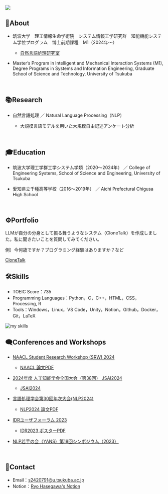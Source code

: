 ![](https://komarev.com/ghpvc/?username=R76H94&blue)

## 👤About

- 筑波大学　理工情報生命学術院　システム情報工学研究群　知能機能システム学位プログラム　博士前期課程　M1（2024年～）

  - [自然言語処理研究室]

- Master’s Program in Intelligent and Mechanical Interaction Systems (M1), Degree Programs in Systems and Information Engineering, Graduate School of Science and Technology, University of Tsukuba
<br>

## 📚Research

- 自然言語処理 ／ Natural Language Processing（NLP）

    - 大規模言語モデルを用いた大規模自由記述アンケート分析
<br>

## 🎓Education

- 筑波大学理工学群工学システム学類（2020～2024年） ／ College of Engineering Systems, School of Science and Engineering, University of Tsukuba

- 愛知県立千種高等学校（2016～2019年） ／ Aichi Prefectural Chigusa High School
<br>

## ⚙️Portfolio

LLMが自分の分身として振る舞うようなシステム（CloneTalk）を作成しました。私に聞きたいことを質問してみてください。

例）今何歳ですか？プログラミング経験はありますか？など

[CloneTalk](https://clonetalk.streamlit.app/)

## 🛠️Skills
- TOEIC Score：735
- Programming Languages：Python，C，C++，HTML，CSS，Processing, R
- Tools：Windows，Linux，VS Code，Unity，Notion，Github，Docker，Git，LaTeX
<img alt="my skills" src="https://skillicons.dev/icons?theme=dark&perline=7&i=python,c,cpp,html,css,docker,git,github,latex,linux,notion,processing,pytorch,r,sklearn,ubuntu,unity,vscode,windows" />
<br>

## 🗨️Conferences and Workshops

- [NAACL Student Research Workshop (SRW) 2024]

  - [NAACL 論文PDF]

- [2024年度 人工知能学会全国大会（第38回） JSAI2024]

  - [JSAI2024]

- [言語処理学会第30回年次大会(NLP2024)]

  - [NLP2024 論文PDF]

- [IDRユーザフォーラム 2023]

  - [IDR2023 ポスターPDF]

- [NLP若手の会（YANS）第18回シンポジウム（2023）]


<br>

## 📨Contact
- Email：s2420791@u.tsukuba.ac.jp
- Notion：[Ryo Hasegawa's Notion](https://functional-burglar-568.notion.site/Ryo-Hasegawa-4cbd1f3338864868a844f2891d415629?pvs=4)
<br>







[自然言語処理研究室]: http://nlp.iit.tsukuba.ac.jp/
[NAACL Student Research Workshop (SRW) 2024]: https://naacl2024-srw.github.io/
[NAACL 論文PDF]: https://aclanthology.org/2024.naacl-srw.26/
[2024年度 人工知能学会全国大会（第38回） JSAI2024]: https://www.ai-gakkai.or.jp/jsai2024/
[JSAI2024]: https://confit.atlas.jp/guide/event/jsai2024/subject/1J4-OS-10b-03/tables?cryptoId=
[言語処理学会第30回年次大会(NLP2024)]: https://www.anlp.jp/nlp2024/
[NLP2024 論文PDF]: https://www.anlp.jp/proceedings/annual_meeting/2024/pdf_dir/D9-5.pdf
[IDRユーザフォーラム 2023]: https://www.nii.ac.jp/dsc/idr/userforum/2023.html
[IDR2023 ポスターPDF]: https://www.nii.ac.jp/dsc/idr/userforum/poster/IDR-UF2023_P12.pdf
[NLP若手の会（YANS）第18回シンポジウム（2023）]: https://yans.anlp.jp/entry/yans2023program
